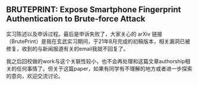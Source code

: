 ## BRUTEPRINT: Expose Smartphone Fingerprint Authentication to Brute-force Attack

实习陈述以及申诉过程。最后是申诉失败了，大家关心的 arXiv 链接（BrutePrint）是我在玄武实习期间，于21年8月完成的初稿版本，相关漏洞已被修复，收到的与新闻报道有关的email我就不回复了。

我之后回校做的work与这个关联性较小，也不会再处理和这篇文章authorship相关的任何事情了。但关于这篇paper，如果有同学有不理解的地方或者进一步探索的意向，欢迎交流讨论。

